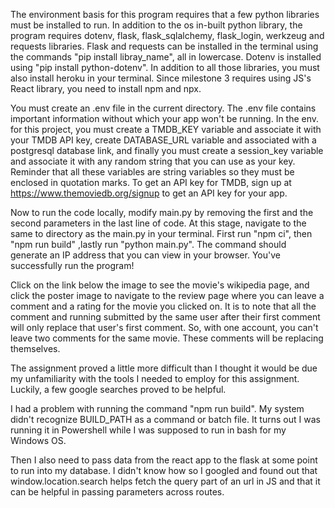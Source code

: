 The environment basis for this program requires that a few python libraries must be installed to run. In addition to the os in-built python library, the program requires dotenv, flask, flask_sqlalchemy, flask_login, werkzeug and requests libraries. Flask and requests can be installed in the terminal using the commands "pip install libray_name", all in lowercase. Dotenv is installed using "pip install python-dotenv". In addition to all those libraries, you must also install heroku in your terminal. Since milestone 3 requires using JS's React library, you need to install npm and npx.

You must create an .env file in the current directory. The .env file contains important information without which your app won't be running. In the env. for this project, you must create a TMDB_KEY variable and associate it with your TMDB API key, create DATABASE_URL variable and associated with a postgresql database link, and finally you must create a session_key variable and associate it with any random string that you can use as your key. Reminder that all these variables are string variables so they must be enclosed in quotation marks. To get an API key for TMDB, sign up at https://www.themoviedb.org/signup to get an API key for your app.

Now to run the code locally, modify main.py by removing the first and the second parameters in the last line of code. At this stage, navigate to the same to directory as the main.py in your terminal. First run "npm ci", then "npm run build" ,lastly run "python main.py". The command should generate an IP address that you can view in your browser. You've successfully run the program!

Click on the link below the image to see the movie's wikipedia page, and click the poster image to navigate to the review page where you can leave a comment and a rating for the movie you clicked on. It is to note that all the comment and running submitted by the same user after their first comment will only replace that user's first comment. So, with one account, you can't leave two comments for the same movie. These comments will be replacing themselves.

The assignment proved a little more difficult than I thought it would be due my unfamiliarity with the tools I needed to employ for this assignment. Luckily, a few google searches proved to be helpful.

I had a problem with running the command "npm run build". My system didn't recognize BUILD_PATH as a command or batch file. It turns out I was running it in Powershell while I was supposed to run in bash for my Windows OS.

Then I also need to pass data from the react app to the flask at some point to run into my database. I didn't know how so I googled and found out that window.location.search helps fetch the query part of an url in JS and that it can be helpful in passing parameters across routes.
